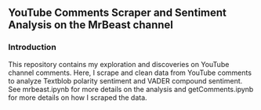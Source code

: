 ## YouTube Comments Scraper and Sentiment Analysis on the MrBeast channel
### Introduction
This repository contains my exploration and discoveries on YouTube channel comments. Here, I scrape and clean data from YouTube comments to analyze Textblob polarity sentiment and VADER compound sentiment. See mrbeast.ipynb for more details on the analysis and getComments.ipynb for more details on how I scraped the data.
